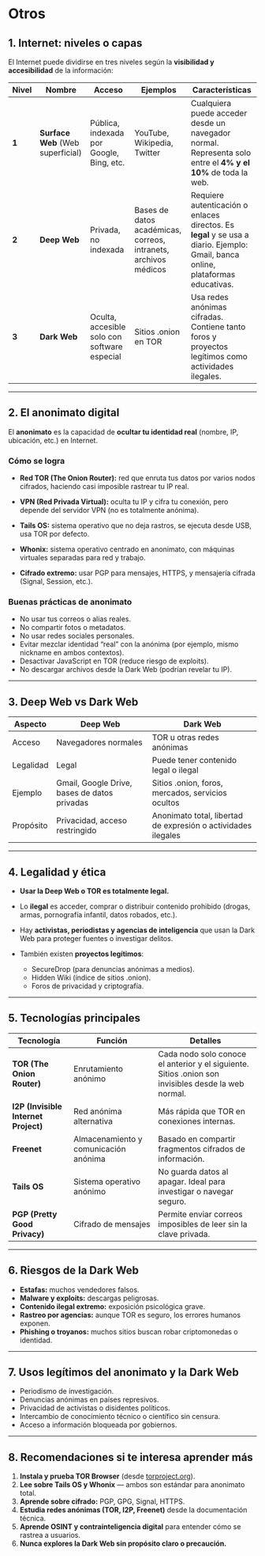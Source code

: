 # Otros

## 1. Internet: niveles o capas

El Internet puede dividirse en tres niveles según la **visibilidad y accesibilidad** de la información:

| Nivel | Nombre                            | Acceso                                       | Ejemplos                                                        | Características                                                                                                                  |
| ----- | --------------------------------- | -------------------------------------------- | --------------------------------------------------------------- | -------------------------------------------------------------------------------------------------------------------------------- |
| **1** | **Surface Web** (Web superficial) | Pública, indexada por Google, Bing, etc.     | YouTube, Wikipedia, Twitter                                     | Cualquiera puede acceder desde un navegador normal. Representa solo entre el **4% y el 10%** de toda la web.                     |
| **2** | **Deep Web**                      | Privada, no indexada                         | Bases de datos académicas, correos, intranets, archivos médicos | Requiere autenticación o enlaces directos. Es **legal** y se usa a diario. Ejemplo: Gmail, banca online, plataformas educativas. |
| **3** | **Dark Web**                      | Oculta, accesible solo con software especial | Sitios .onion en TOR                                            | Usa redes anónimas cifradas. Contiene tanto foros y proyectos legítimos como actividades ilegales.                               |

---

## 2. El anonimato digital

El **anonimato** es la capacidad de **ocultar tu identidad real** (nombre, IP, ubicación, etc.) en Internet.

### Cómo se logra

* **Red TOR (The Onion Router):** red que enruta tus datos por varios nodos cifrados, haciendo casi imposible rastrear tu IP real.

* **VPN (Red Privada Virtual):** oculta tu IP y cifra tu conexión, pero depende del servidor VPN (no es totalmente anónima).

* **Tails OS:** sistema operativo que no deja rastros, se ejecuta desde USB, usa TOR por defecto.

* **Whonix:** sistema operativo centrado en anonimato, con máquinas virtuales separadas para red y trabajo.

* **Cifrado extremo:** usar PGP para mensajes, HTTPS, y mensajería cifrada (Signal, Session, etc.).

### Buenas prácticas de anonimato

* No usar tus correos o alias reales.
* No compartir fotos o metadatos.
* No usar redes sociales personales.
* Evitar mezclar identidad “real” con la anónima (por ejemplo, mismo nickname en ambos contextos).
* Desactivar JavaScript en TOR (reduce riesgo de exploits).
* No descargar archivos desde la Dark Web (podrían revelar tu IP).

---

## 3. Deep Web vs Dark Web

| Aspecto   | Deep Web                                     | Dark Web                                                      |
| --------- | -------------------------------------------- | ------------------------------------------------------------- |
| Acceso    | Navegadores normales                         | TOR u otras redes anónimas                                    |
| Legalidad | Legal                                        | Puede tener contenido legal o ilegal                          |
| Ejemplo   | Gmail, Google Drive, bases de datos privadas | Sitios .onion, foros, mercados, servicios ocultos             |
| Propósito | Privacidad, acceso restringido               | Anonimato total, libertad de expresión o actividades ilegales |

---

## 4. Legalidad y ética

* **Usar la Deep Web o TOR es totalmente legal.**

* Lo **ilegal** es acceder, comprar o distribuir contenido prohibido (drogas, armas, pornografía infantil, datos robados, etc.).

* Hay **activistas, periodistas y agencias de inteligencia** que usan la Dark Web para proteger fuentes o investigar delitos.

* También existen **proyectos legítimos**:

  * SecureDrop (para denuncias anónimas a medios).
  * Hidden Wiki (índice de sitios .onion).
  * Foros de privacidad y criptografía.

---

## 5. Tecnologías principales

| Tecnología                           | Función                               | Detalles                                                                                            |
| ------------------------------------ | ------------------------------------- | --------------------------------------------------------------------------------------------------- |
| **TOR (The Onion Router)**           | Enrutamiento anónimo                  | Cada nodo solo conoce el anterior y el siguiente. Sitios .onion son invisibles desde la web normal. |
| **I2P (Invisible Internet Project)** | Red anónima alternativa               | Más rápida que TOR en conexiones internas.                                                          |
| **Freenet**                          | Almacenamiento y comunicación anónima | Basado en compartir fragmentos cifrados de información.                                             |
| **Tails OS**                         | Sistema operativo anónimo             | No guarda datos al apagar. Ideal para investigar o navegar seguro.                                  |
| **PGP (Pretty Good Privacy)**        | Cifrado de mensajes                   | Permite enviar correos imposibles de leer sin la clave privada.                                     |

---

## 6. Riesgos de la Dark Web

* **Estafas:** muchos vendedores falsos.
* **Malware y exploits:** descargas peligrosas.
* **Contenido ilegal extremo:** exposición psicológica grave.
* **Rastreo por agencias:** aunque TOR es seguro, los errores humanos exponen.
* **Phishing o troyanos:** muchos sitios buscan robar criptomonedas o identidad.

---

## 7. Usos legítimos del anonimato y la Dark Web

* Periodismo de investigación.
* Denuncias anónimas en países represivos.
* Privacidad de activistas o disidentes políticos.
* Intercambio de conocimiento técnico o científico sin censura.
* Acceso a información bloqueada por gobiernos.

---

## 8. Recomendaciones si te interesa aprender más

1. **Instala y prueba TOR Browser** (desde [torproject.org](https://www.torproject.org)).
2. **Lee sobre Tails OS y Whonix** — ambos son estándar para anonimato total.
3. **Aprende sobre cifrado:** PGP, GPG, Signal, HTTPS.
4. **Estudia redes anónimas (TOR, I2P, Freenet)** desde la documentación técnica.
5. **Aprende OSINT y contrainteligencia digital** para entender cómo se rastrea a usuarios.
6. **Nunca explores la Dark Web sin propósito claro o precaución.**
